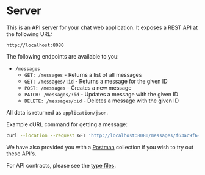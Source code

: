 # Server

This is an API server for your chat web application. It exposes a REST API at the following URL:

```
http://localhost:8080
```

The following endpoints are available to you:

- `/messages`
  - `GET: /messages` - Returns a list of all messages
  - `GET: /messages/:id` - Returns a message for the given ID
  - `POST: /messages` - Creates a new message
  - `PATCH: /messages/:id` - Updates a message with the given ID
  - `DELETE: /messages/:id` - Deletes a message with the given ID

All data is returned as `application/json`.

Example cURL command for getting a message:

```bash
curl --location --request GET 'http://localhost:8080/messages/f63ac9f6-e5e3-418b-9f16-1c58323eb1e9'
```

We have also provided you with a [Postman](https://www.postman.com/) collection if you wish to try out these API's.

For API contracts, please see the [type files](/packages/server/types).
